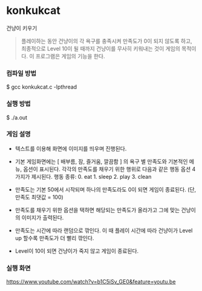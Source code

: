 # konkukcat 

건냥이 키우기


> 플레이하는 동안 건냥이의 각 욕구를 충족시켜 만족도가 0이 되지 않도록 하고, 최종적으로 Level 10이 될 때까지 건냥이를 무사히 키워내는 것이 게임의 목적이다. 이 프로그램은 게임의 기능을 한다.



### 컴파일 방법

 $ gcc konkukcat.c -lpthread

  
 ### 실행 방법

 $ ./a.out


### 게임 설명

 * 텍스트를 이용해 화면에 이미지를 띄우며 진행된다. 
 
 *	기본 게임화면에는 [ 배부름, 잠, 즐거움, 깔끔함 ] 의 욕구 별 만족도와 기본적인 메뉴, 옵션이 표시된다. 각각의 만족도를 채우기 위한 행위로 다음과 같은 행동 옵션 4가지가 제시된다.
행동 종류: 0. eat  1. sleep  2. play  3. clean

*	만족도는 기본 50에서 시작되며 하나의 만족도라도 0이 되면 게임이 종료된다. (단, 만족도 최댓값 = 100)

*	만족도를 채우기 위한 옵션을 택하면 해당되는 만족도가 올라가고 그에 맞는 건냥이의 이미지가 출력된다.

*	만족도는 시간에 따라 랜덤으로 깎인다. 이 때 플레이 시간에 따라 건냥이가 Level up 할수록 만족도가 더 빨리 깎인다.

*	Level이 10이 되면 건냥이가 죽지 않고 게임이 종료된다.


### 실행 화면
<https://www.youtube.com/watch?v=b1C5iSv_GE0&feature=youtu.be>
